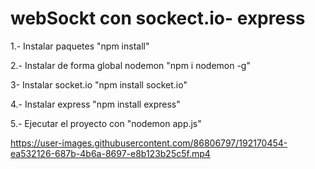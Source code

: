 # webSockt con sockect.io- express
1.- Instalar paquetes "npm install"

2.- Instalar de forma global nodemon "npm i nodemon -g"

3- Instalar socket.io "npm install socket.io"

4.- Instalar express "npm install express"

5.- Ejecutar el proyecto con "nodemon app.js"




https://user-images.githubusercontent.com/86806797/192170454-ea532126-687b-4b6a-8697-e8b123b25c5f.mp4

